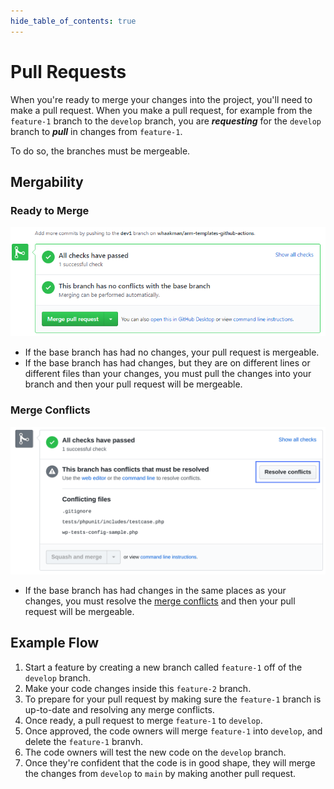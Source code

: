 ```yaml
---
hide_table_of_contents: true
---
```


# Pull Requests

When you're ready to merge your changes into the project, you'll need to make a pull request. When you make a pull request, for example from the `feature-1` branch to the `develop` branch, you are **_requesting_** for the `develop` branch to **_pull_** in changes from `feature-1`.

To do so, the branches must be mergeable.

## Mergability

### Ready to Merge

![No Conflicts](./assets/no-conflicts.png)

- If the base branch has had no changes, your pull request is mergeable.
- If the base branch has had changes, but they are on different lines or different files than your changes, you must pull the changes into your branch and then your pull request will be mergeable.

### Merge Conflicts

![Conflicts](./assets/conflicts.png)

- If the base branch has had changes in the same places as your changes, you must resolve the [merge conflicts](https://docs.github.com/en/pull-requests/collaborating-with-pull-requests/addressing-merge-conflicts/about-merge-conflicts) and then your pull request will be mergeable.

## Example Flow

1. Start a feature by creating a new branch called `feature-1` off of the `develop` branch.
2. Make your code changes inside this `feature-2` branch.
3. To prepare for your pull request by making sure the `feature-1` branch is up-to-date and resolving any merge conflicts.
4. Once ready, a pull request to merge `feature-1` to `develop`.
5. Once approved, the code owners will merge `feature-1` into `develop`, and delete the `feature-1` branvh.
6. The code owners will test the new code on the `develop` branch.
7. Once they're confident that the code is in good shape, they will merge the changes from `develop` to `main` by making another pull request.
